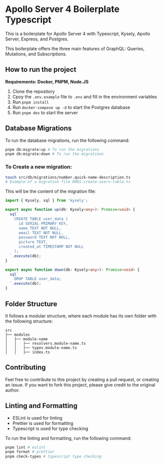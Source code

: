 <!-- Create a readme with the project specs -->

# Apollo Server 4 Boilerplate Typescript

This is a boilerplate for Apollo Server 4 with Typescript, Kysely, Apollo Server, Express, and Postgres.

This boilerplate offers the three main features of GraphQL: Queries, Mutations, and Subscriptions.

## How to run the project

**Requirements: Docker, PNPM, Node.JS**

1. Clone the repository
2. Cpoy the `.env.example` file to `.env` and fill in the environment variables
3. Run `pnpm install`
4. Run `docker-compose up -d` to start the Postgres database
5. Run `pnpm dev` to start the server

## Database Migrations

To run the database migrations, run the following command:

```bash
pnpm db:migrate:up # To run the migrations
pnpm db:migrate:down # To run the migrations
```

### To Create a new migration:

```bash
touch src/db/migrations/number.quick-name-description.ts
# Example of a migration file 0001.create-users-table.ts
```

This will be the content of the migration file:

```typescript
import { Kysely, sql } from 'kysely';

export async function up(db: Kysely<any>): Promise<void> {
  sql`
    CREATE TABLE user_data (
      id SERIAL PRIMARY KEY,
      name TEXT NOT NULL,
      email TEXT NOT NULL,
      password TEXT NOT NULL,
      picture TEXT,
      created_at TIMESTAMP NOT NULL
    );
  `.execute(db);
}

export async function down(db: Kysely<any>): Promise<void> {
  sql`
    DROP TABLE user_data;
  `.execute(db);
}
```

## Folder Structure

It follows a modular structure, where each module has its own folder with the following structure:

```
src
├── modules
│   ├── module-name
│   │   ├── resolvers.module-name.ts
│   │   ├── types.module-name.ts
│   │   ├── index.ts

```

## Contributing

Feel free to contribute to this project by creating a pull request, or creating an issue. If you want to fork this project, please give credit to the original author.

## Linting and Formatting

- ESLint is used for linting
- Prettier is used for formatting
- Typescript is used for type checking

To run the linting and formatting, run the following command:

```bash
pnpm lint # eslint
pnpm format # prettier
pnpm check-types # typescript type checking
```
